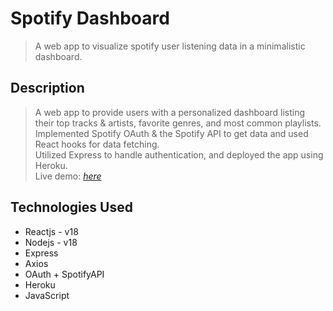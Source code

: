 # Spotify Dashboard
> A web app to visualize spotify user listening data in a minimalistic dashboard.



## Description
> A web app to provide users with a personalized dashboard listing their top tracks & artists, favorite genres, and most common playlists.\
> Implemented Spotify OAuth & the Spotify API to get data and used React hooks for data fetching.\
> Utilized Express to handle authentication, and deployed the app using Heroku.\
> Live demo: [_here_](https://spotify-stats.herokuapp.com/)


## Technologies Used
- Reactjs - v18
- Nodejs - v18
- Express
- Axios
- OAuth + SpotifyAPI
- Heroku
- JavaScript

